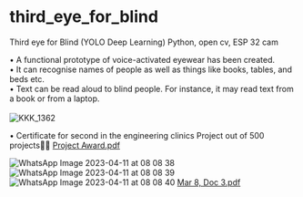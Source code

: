 # third_eye_for_blind
Third eye for Blind (YOLO Deep Learning)
Python, open cv, ESP 32 cam

• A functional prototype of voice-activated eyewear has been created.<br>
• It can recognise names of people as well as things like books, tables, and beds 
etc.<br>
• Text can be read aloud to blind people. For instance, it may read text from a book 
or from a laptop.<br><br>
![KKK_1362](https://github.com/chandra-kiran2002/third_eye_for_blind/assets/90372447/1723f3a7-7fad-4262-81fd-0ea9fff9be1e)

• Certificate for second in the engineering clinics Project out of 500 projects🚀🚀  [Project Award.pdf](https://github.com/chandra-kiran2002/third_eye_for_blind/files/12337417/Project.Award.pdf)

![WhatsApp Image 2023-04-11 at 08 08 38](https://user-images.githubusercontent.com/90372447/231041458-419bd39e-cd36-4cf7-8c4a-3d6dc322c20f.jpg)<br>
![WhatsApp Image 2023-04-11 at 08 08 39](https://user-images.githubusercontent.com/90372447/231041478-3249187a-6859-4298-9d18-95a145e668b0.jpg)<br>
![WhatsApp Image 2023-04-11 at 08 08 40](https://user-images.githubusercontent.com/90372447/231041494-7382cde5-863c-4459-82f9-421e7f0dcc34.jpg)
[Mar 8, Doc 3.pdf](https://github.com/chandra-kiran2002/third_eye_for_blind/files/11195844/Mar.8.Doc.3.pdf)
